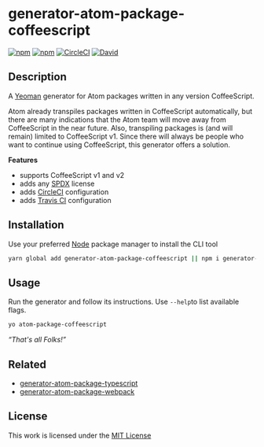 # generator-atom-package-coffeescript

[![npm](https://flat.badgen.net/npm/license/generator-atom-package-coffeescript)](https://www.npmjs.org/package/generator-atom-package-coffeescript)
[![npm](https://flat.badgen.net/npm/v/generator-atom-package-coffeescript)](https://www.npmjs.org/package/generator-atom-package-coffeescript)
[![CircleCI](https://flat.badgen.net/circleci/github/idleberg/generator-atom-package-coffeescript)](https://circleci.com/gh/idleberg/generator-atom-package-coffeescript)
[![David](https://flat.badgen.net/david/dep/idleberg/generator-atom-package-coffeescript)](https://david-dm.org/idleberg/generator-atom-package-coffeescript)

## Description

A [Yeoman](http://yeoman.io/authoring/user-interactions.html) generator for Atom packages written in any version CoffeeScript.

Atom already transpiles packages written in CoffeeScript automatically, but there are many indications that the Atom team will move away from CoffeeScript in the near future. Also, transpiling packages is (and will remain) limited to CoffeeScript v1. Since there will always be people who want to continue using CoffeeScript, this generator offers a solution.

**Features**

- supports CoffeeScript v1 and v2
- adds any [SPDX](https://spdx.org/licenses/) license
- adds [CircleCI](https://circleci.com) configuration
- adds [Travis CI](https://travis-ci.org) configuration

## Installation

Use your preferred [Node](https://nodejs.org/) package manager to install the CLI tool

```sh
yarn global add generator-atom-package-coffeescript || npm i generator-atom-package-coffeescript -g
```

## Usage

Run the generator and follow its instructions. Use `--help`to list available flags.

```sh
yo atom-package-coffeescript
```

*“That's all Folks!”*

## Related

- [generator-atom-package-typescript](https://www.npmjs.org/package/generator-atom-package-typescript)
- [generator-atom-package-webpack](https://www.npmjs.org/package/generator-atom-package-webpack)

## License

This work is licensed under the [MIT License](https://opensource.org/licenses/MIT)
